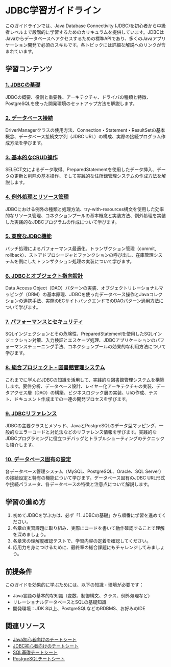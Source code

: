 # JDBC学習ガイドライン

このガイドラインでは、Java Database Connectivity (JDBC)を初心者から中級者レベルまで段階的に学習するためのカリキュラムを提供しています。JDBCはJavaからデータベースへアクセスするための標準APIであり、多くのJavaアプリケーション開発で必須のスキルです。各トピックには詳細な解説へのリンクが含まれています。

## 学習コンテンツ

### [1. JDBCの基礎](https://fcircle-biz.github.io/tech_docs/guide/programming-languages/java-ecosystem/jdbc/jdbc-learning-material-1.html)
JDBCの概要、役割と重要性、アーキテクチャ、ドライバの種類と特徴、PostgreSQLを使った開発環境のセットアップ方法を解説します。

### [2. データベース接続](https://fcircle-biz.github.io/tech_docs/guide/programming-languages/java-ecosystem/jdbc/jdbc-learning-material-2.html)
DriverManagerクラスの使用方法、Connection・Statement・ResultSetの基本概念、データベース接続文字列（JDBC URL）の構成、実際の接続プログラム作成方法を学びます。

### [3. 基本的なCRUD操作](https://fcircle-biz.github.io/tech_docs/guide/programming-languages/java-ecosystem/jdbc/jdbc-learning-material-3.html)
SELECT文によるデータ取得、PreparedStatementを使用したデータ挿入、データの更新と削除の基本操作、そして実践的な住所録管理システムの作成方法を解説します。

### [4. 例外処理とリソース管理](https://fcircle-biz.github.io/tech_docs/guide/programming-languages/java-ecosystem/jdbc/jdbc-learning-material-4.html)
JDBCにおける例外の種類と処理方法、try-with-resources構文を使用した効率的なリソース管理、コネクションプールの基本概念と実装方法、例外処理を実装した実践的なJDBCプログラムの作成について学びます。

### [5. 高度なJDBC機能](https://fcircle-biz.github.io/tech_docs/guide/programming-languages/java-ecosystem/jdbc/jdbc-learning-material-5.html)
バッチ処理によるパフォーマンス最適化、トランザクション管理（commit, rollback）、ストアドプロシージャとファンクションの呼び出し、在庫管理システムを例にしたトランザクション処理の実装について学びます。

### [6. JDBCとオブジェクト指向設計](https://fcircle-biz.github.io/tech_docs/guide/programming-languages/java-ecosystem/jdbc/jdbc-learning-material-6.html)
Data Access Object（DAO）パターンの実装、オブジェクトリレーショナルマッピング（ORM）の基本原理、JDBCを使ったデータベース操作とJavaコレクションの連携手法、実際のECサイトバックエンドでのDAOパターン適用方法について学びます。

### [7. パフォーマンスとセキュリティ](https://fcircle-biz.github.io/tech_docs/guide/programming-languages/java-ecosystem/jdbc/jdbc-learning-material-7.html)
SQLインジェクションとその危険性、PreparedStatementを使用したSQLインジェクション対策、入力検証とエスケープ処理、JDBCアプリケーションのパフォーマンスチューニング手法、コネクションプールの効果的な利用方法について学びます。

### [8. 総合プロジェクト - 図書館管理システム](https://fcircle-biz.github.io/tech_docs/guide/programming-languages/java-ecosystem/jdbc/jdbc-learning-material-8.html)
これまでに学んだJDBCの知識を活用して、実践的な図書館管理システムを構築します。要件分析、データベース設計、レイヤー化アーキテクチャの実装、データアクセス層（DAO）の構築、ビジネスロジック層の実装、UIの作成、テスト、ドキュメント作成までの一連の開発プロセスを学びます。

### [9. JDBCリファレンス](https://fcircle-biz.github.io/tech_docs/guide/programming-languages/java-ecosystem/jdbc/jdbc-learning-material-9.html)
JDBCの主要クラスとメソッド、JavaとPostgreSQLのデータ型マッピング、一般的なエラーコードと対処法などのリファレンス情報を学びます。実践的なJDBCプログラミングに役立つデバッグとトラブルシューティングのテクニックも紹介します。

### [10. データベース固有の設定](https://fcircle-biz.github.io/tech_docs/guide/programming-languages/java-ecosystem/jdbc/jdbc-learning-material-10.html)
各データベース管理システム（MySQL、PostgreSQL、Oracle、SQL Server）の接続設定と特有の機能について学びます。データベース固有のJDBC URL形式や接続パラメータ、各データベースの特徴と注意点について解説します。

## 学習の進め方

1. 初めてJDBCを学ぶ方は、必ず「1. JDBCの基礎」から順番に学習を進めてください。
2. 各章の実習課題に取り組み、実際にコードを書いて動作確認することで理解を深めましょう。
3. 各章末の理解度確認テストで、学習内容の定着を確認してください。
4. 応用力を身につけるために、最終章の総合課題にもチャレンジしてみましょう。

## 前提条件

このガイドを効果的に学ぶためには、以下の知識・環境が必要です：

- Java言語の基本的な知識（変数、制御構文、クラス、例外処理など）
- リレーショナルデータベースとSQLの基礎知識
- 開発環境：JDK 8以上、PostgreSQLなどのRDBMS、お好みのIDE

## 関連リソース

- [Java初心者向けのチートシート](https://fcircle-biz.github.io/tech_docs/cheatsheet/fundamentals/java-cheatsheet.html)
- [JDBC初心者向けのチートシート](https://fcircle-biz.github.io/tech_docs/cheatsheet/fundamentals/jdbc-cheatsheet.html)
- [SQL基礎チートシート](https://fcircle-biz.github.io/tech_docs/cheatsheet/fundamentals/sql-cheatsheet.html)
- [PostgreSQLチートシート](https://fcircle-biz.github.io/tech_docs/cheatsheet/fundamentals/postgresql-infographic.html)